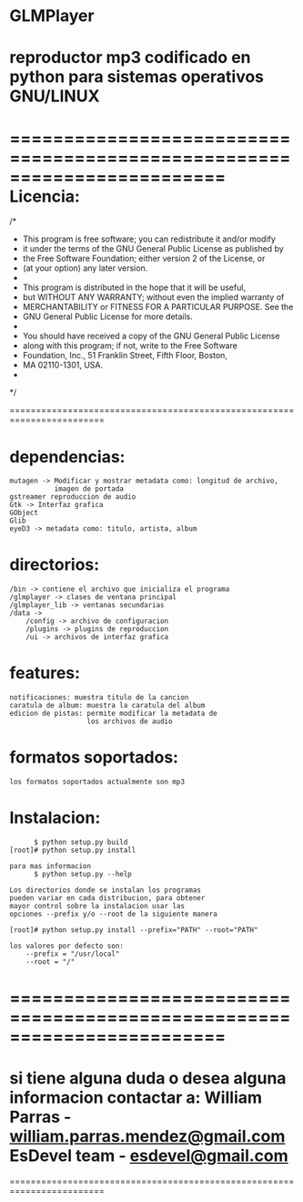 GLMPlayer
=========

reproductor mp3 codificado en python para sistemas operativos GNU/LINUX
=======================================================================

========================================================================
Licencia:
=========

/*
 * This program is free software; you can redistribute it and/or modify
 * it under the terms of the GNU General Public License as published by
 * the Free Software Foundation; either version 2 of the License, or
 * (at your option) any later version.
 * 
 * This program is distributed in the hope that it will be useful,
 * but WITHOUT ANY WARRANTY; without even the implied warranty of
 * MERCHANTABILITY or FITNESS FOR A PARTICULAR PURPOSE.  See the
 * GNU General Public License for more details.
 * 
 * You should have received a copy of the GNU General Public License
 * along with this program; if not, write to the Free Software
 * Foundation, Inc., 51 Franklin Street, Fifth Floor, Boston,
 * MA 02110-1301, USA.
 * 
 */

========================================================================

dependencias:
=============
	mutagen -> Modificar y mostrar metadata como: longitud de archivo,
			   imagen de portada
	gstreamer reproduccion de audio
	Gtk -> Interfaz grafica
	GObject
	Glib
	eyeD3 -> metadata como: titulo, artista, album
	
directorios:
============
	/bin -> contiene el archivo que inicializa el programa
	/glmplayer -> clases de ventana principal
	/glmplayer_lib -> ventanas secundarias
	/data -> 
		/config -> archivo de configuracion
		/plugins -> plugins de reproduccion
		/ui -> archivos de interfaz grafica

features:
=========
	notificaciones: muestra titulo de la cancion
	caratula de album: muestra la caratula del album
	edicion de pistas: permite modificar la metadata de
					   los archivos de audio

formatos soportados:
====================
	los formatos soportados actualmente son mp3
	
Instalacion:
============
		  $ python setup.py build 
	[root]# python setup.py install
	
	para mas informacion
		  $ python setup.py --help
		  
	Los directorios donde se instalan los programas 
	pueden variar en cada distribucion, para obtener 
	mayor control sobre la instalacion usar las 
	opciones --prefix y/o --root de la siguiente manera
	
	[root]# python setup.py install --prefix="PATH" --root="PATH"
	
	los valores por defecto son:
		--prefix = "/usr/local"
		--root = "/" 

========================================================================
========================================================================
si tiene alguna duda o desea alguna informacion contactar a: 
	William Parras - william.parras.mendez@gmail.com
	EsDevel team -  esdevel@gmail.com
========================================================================
========================================================================
